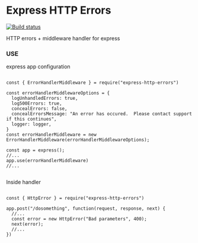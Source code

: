 # Express HTTP Errors

[![Build status](https://img.shields.io/travis/tylerhaun/express-http-errors/master.svg?style=flat-square)](https://travis-ci.org/tylerhaun/express-http-errors)


HTTP errors + middleware handler for express


### USE

express app configuration

```

const { ErrorHandlerMiddleware } = require("express-http-errors")

const errorHandlerMiddlewareOptions = {
  logUnhandledErrors: true,
  log500Errors: true,
  concealErrors: false,
  concealErrorsMessage: "An error has occured.  Please contact support if this continues",
  logger: logger,
}
const errorHandlerMiddleware = new ErrorHandlerMiddleware(errorHandlerMiddlewareOptions);

const app = express();
//...
app.use(errorHandlerMiddleware)
//...


```


Inside handler

```

const { HttpError } = require("express-http-errors")

app.post("/dosomething", function(request, response, next) {
  //...
  const error = new HttpError("Bad parameters", 400);
  next(error);
  //...
})

```





